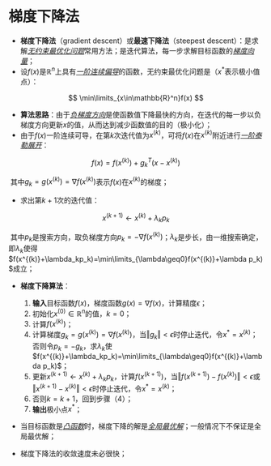 # 梯度下降法

- **梯度下降法**（gradient descent）或**最速下降法**（steepest descent）：是求解<u>*无约束最优化问题*</u>常用方法；是迭代算法，每一步求解目标函数的<u>*梯度向量*</u>；
- 设$f(x)$是$\mathbb{R}^n$上具有<u>*一阶连续偏导*</u>的函数，无约束最优化问题是（$x^*$表示极小值点）：

$$
\min\limits_{x\in\mathbb{R}^n}f(x)
$$

- **算法思路**：由于<u>*负梯度方向*</u>是使函数值下降最快的方向，在迭代的每一步以负梯度方向更新$x$的值，从而达到减少函数值的目的（极小化）；
- 由于$f(x)$一阶连续可导，在第$k$次迭代值为$x^{(k)}$，可将$f(x)$在$x^{(k)}$附近进行<u>*一阶泰勒展开*</u>：

$$
f(x)=f(x^{(k)})+g_k^T(x-x^{(k)})
$$

​	其中$g_k=g(x^{(k)})=\nabla f(x^{(k)})​$表示$f(x)​$在$x^{(k)}​$的梯度；

- 求出第$k+1$次的迭代值：

$$
x^{(k+1)}\leftarrow x^{(k)}+\lambda_kp_k
$$

​	其中$p_k​$是搜索方向，取负梯度方向$p_k=-\nabla f(x^{(k)})​$；$\lambda_k​$是步长，由一维搜索确定，即$\lambda_k​$使得$f(x^{(k)}+\lambda_kp_k)=\min\limits_{\lambda\geq0}f(x^{(k)}+\lambda p_k)​$成立；



- **梯度下降算法**：
  1. **输入**目标函数$f(x)$，梯度函数$g(x)=\nabla f(x)$，计算精度$\epsilon$；
  2. 初始化$x^{(0)}\in\mathbb{R}^n$的值，$k=0$；
  3. 计算$f(x^{(k)})​$；
  4. 计算梯度$g_k=g(x^{(k)})=\nabla f(x^{(k)})​$，当$\Vert g_k\Vert<\epsilon​$时停止迭代，令$x^*=x^{(k)}​$；否则令$p_k=-g_k​$，求$\lambda_k​$使$f(x^{(k)}+\lambda_kp_k)=\min\limits_{\lambda\geq0}f(x^{(k)}+\lambda p_k)​$；
  5. 更新$x^{(k+1)}\leftarrow x^{(k)}+\lambda_kp_k$，计算$f(x^{(k+1)})$，当$\Vert f(x^{(k+1)})-f(x^{(k)})\Vert<\epsilon$或$\Vert  x^{(k+1)}-x^{(k)}\Vert<\epsilon$时停止迭代，令$x^*=x^{(k)}$；
  6. 否则$k=k+1$，回到步骤（4）；
  7. **输出**极小点$x^*$；



- 当目标函数是<u>*凸函数*</u>时，梯度下降的解是<u>*全局最优解*</u>；一般情况下不保证是全局最优解；
- 梯度下降法的收敛速度未必很快；